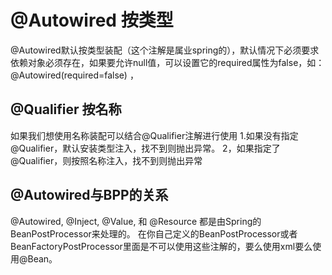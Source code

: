 # @Autowired 按类型
@Autowired默认按类型装配（这个注解是属业spring的），默认情况下必须要求依赖对象必须存在，如果要允许null值，可以设置它的required属性为false，如：@Autowired(required=false) ，
## @Qualifier 按名称
如果我们想使用名称装配可以结合@Qualifier注解进行使用
1.如果没有指定@Qualifier，默认安装类型注入，找不到则抛出异常。
2，如果指定了@Qualifier，则按照名称注入，找不到则抛出异常
## @Autowired与BPP的关系
@Autowired, @Inject, @Value, 和 @Resource 都是由Spring的BeanPostProcessor来处理的。
在你自己定义的BeanPostProcessor或者BeanFactoryPostProcessor里面是不可以使用这些注解的，要么使用xml要么使用@Bean。